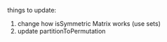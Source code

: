 things to update:

  1. change how isSymmetric Matrix works (use sets)
  2. update partitionToPermutation
